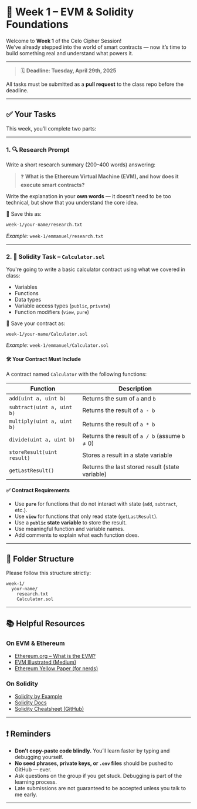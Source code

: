 # 🧠 Week 1 – EVM & Solidity Foundations

Welcome to **Week 1** of the Celo Cipher Session!  
We’ve already stepped into the world of smart contracts — now it’s time to build something real and understand what powers it.

---

> 🗓️ **Deadline: Tuesday, April 29th, 2025**

All tasks must be submitted as a **pull request** to the class repo before the deadline.

---

## ✅ Your Tasks

This week, you’ll complete two parts:

---

### 1. 🔍 Research Prompt

Write a short research summary (200–400 words) answering:

> ❓ **What is the Ethereum Virtual Machine (EVM), and how does it execute smart contracts?**

Write the explanation in your **own words** — it doesn’t need to be too technical, but show that you understand the core idea.

📄 Save this as:

```bash
week-1/your-name/research.txt
```

_Example:_ `week-1/emmanuel/research.txt`

---

### 2. 🧮 Solidity Task – `Calculator.sol`

You're going to write a basic calculator contract using what we covered in class:

- Variables
- Functions
- Data types
- Variable access types (`public`, `private`)
- Function modifiers (`view`, `pure`)

📄 Save your contract as:

```
week-1/your-name/Calculator.sol
```

_Example:_ `week-1/emmanuel/Calculator.sol`

#### 🛠️ Your Contract Must Include

A contract named `Calculator` with the following functions:

| Function                | Description |
|-------------------------|-------------|
| `add(uint a, uint b)`         | Returns the sum of `a` and `b` |
| `subtract(uint a, uint b)`    | Returns the result of `a - b` |
| `multiply(uint a, uint b)`    | Returns the result of `a * b` |
| `divide(uint a, uint b)`      | Returns the result of `a / b` (assume `b` ≠ 0) |
| `storeResult(uint result)`    | Stores a result in a state variable |
| `getLastResult()`             | Returns the last stored result (state variable) |

#### ✅ Contract Requirements

- Use **`pure`** for functions that do not interact with state (`add`, `subtract`, etc.).
- Use **`view`** for functions that only read state (`getLastResult`).
- Use a **`public` state variable** to store the result.
- Use meaningful function and variable names.
- Add comments to explain what each function does.

---

## 📁 Folder Structure

Please follow this structure strictly:

```tree
week-1/
  your-name/
    research.txt
    Calculator.sol
```

---

## 📚 Helpful Resources

### On EVM & Ethereum

- [Ethereum.org – What is the EVM?](https://ethereum.org/en/developers/docs/evm/)
- [EVM Illustrated (Medium)](https://takenobu-hs.github.io/downloads/ethereum_evm_illustrated.pdf)
- [Ethereum Yellow Paper (for nerds)](https://ethereum.github.io/yellowpaper/paper.pdf)

### On Solidity

- [Solidity by Example](https://solidity-by-example.org/)
- [Solidity Docs](https://docs.soliditylang.org/)
- [Solidity Cheatsheet (GitHub)](https://github.com/manojpramesh/solidity-cheatsheet)

---

## ❗ Reminders

- **Don’t copy-paste code blindly.** You’ll learn faster by typing and debugging yourself.
- **No seed phrases, private keys, or `.env` files** should be pushed to GitHub — ever.
- Ask questions on the group if you get stuck. Debugging is part of the learning process.
- Late submissions are not guaranteed to be accepted unless you talk to me early.

---
